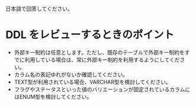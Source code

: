 日本語で回答してください。

# DDL をレビューするときのポイント

* 外部キー制約は任意とします。ただし、既存のテーブルで外部キー制約をすでに利用している場合は、常に外部キー制約を利用するようにしてください。
* カラム名の表記ゆれがないか確認してください。
* TEXT型が利用されている場合、VARCHAR型を検討してください。
* フラグやステータスといった値のバリエーションが固定されているカラムにはENUM型を検討してください。
